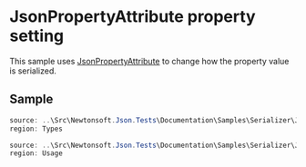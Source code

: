 ﻿# JsonPropertyAttribute property setting

This sample uses [JsonPropertyAttribute](/API/newtonsoft/json/jsonpropertyattribute/) to change how the property value is serialized.

## Sample

```csharp Types
source: ..\Src\Newtonsoft.Json.Tests\Documentation\Samples\Serializer\JsonPropertyPropertyLevelSetting.cs
region: Types
```

```csharp Usage
source: ..\Src\Newtonsoft.Json.Tests\Documentation\Samples\Serializer\JsonPropertyPropertyLevelSetting.cs
region: Usage
```
